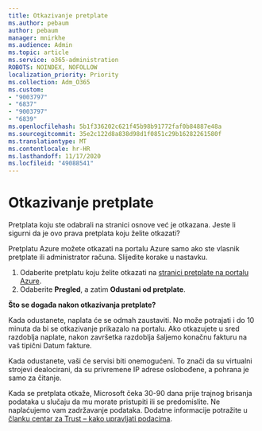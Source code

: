 ```yaml
---
title: Otkazivanje pretplate
ms.author: pebaum
author: pebaum
manager: mnirkhe
ms.audience: Admin
ms.topic: article
ms.service: o365-administration
ROBOTS: NOINDEX, NOFOLLOW
localization_priority: Priority
ms.collection: Adm_O365
ms.custom:
- "9003797"
- "6837"
- "9003797"
- "6839"
ms.openlocfilehash: 5b1f336202c621f45b98b91772faf0b84887e48a
ms.sourcegitcommit: 35e2c122d8a838d98d1f0851c29b16282261580f
ms.translationtype: MT
ms.contentlocale: hr-HR
ms.lasthandoff: 11/17/2020
ms.locfileid: "49088541"
---
```

# <a name="cancel-subscription"></a>Otkazivanje pretplate

Pretplata koju ste odabrali na stranici osnove već je otkazana. Jeste li sigurni da je ovo prava pretplata koju želite otkazati?

Pretplatu Azure možete otkazati na portalu Azure samo ako ste vlasnik pretplate ili administrator računa. Slijedite korake u nastavku.

1. Odaberite pretplatu koju želite otkazati na [stranici pretplate na portalu Azure](https://ms.portal.azure.com/#blade/Microsoft_Azure_Billing/SubscriptionsBlade).
2. Odaberite **Pregled**, a zatim **Odustani od pretplate**.

**Što se događa nakon otkazivanja pretplate?**

Kada odustanete, naplata će se odmah zaustaviti. No može potrajati i do 10 minuta da bi se otkazivanje prikazalo na portalu. Ako otkazujete u sred razdoblja naplate, nakon završetka razdoblja šaljemo konačnu fakturu na vaš tipični Datum fakture.

Kada odustanete, vaši će servisi biti onemogućeni. To znači da su virtualni strojevi dealocirani, da su privremene IP adrese oslobođene, a pohrana je samo za čitanje.

Kada se pretplata otkaže, Microsoft čeka 30-90 dana prije trajnog brisanja podataka u slučaju da mu morate pristupiti ili se predomislite. Ne naplaćujemo vam zadržavanje podataka. Dodatne informacije potražite u [članku centar za Trust – kako upravljati podacima](https://www.microsoft.com/trust-center/privacy/data-management#leave).

